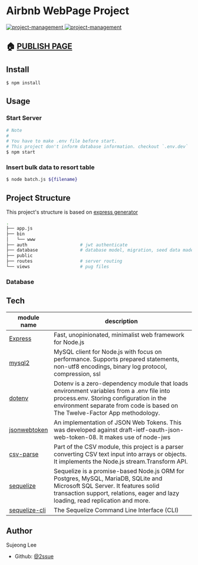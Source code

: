 # Airbnb WebPage Project

<a href="https://github.com/2ssue/membership-airbnb/wiki/API">
    <img alt="project-management" src="https://img.shields.io/badge/api--document-wiki-informational" target="_blank" />
</a>
<a href="https://github.com/2ssue/membership-airbnb/wiki/Database-Structure">
    <img alt="project-management" src="https://img.shields.io/badge/database--document-wiki-blue" target="_blank" />
</a>

## 🏠 [PUBLISH PAGE](http://106.10.46.87:3000)

## Install

```bash
$ npm install
```

## Usage

### Start Server

```bash
# Note
#
# You have to make .env file before start.
# This project don't inform database information. checkout `.env.dev`
$ npm start
```

### Insert bulk data to resort table

```bash
$ node batch.js ${filename}
```

## Project Structure

This project's structure is based on [express generator](https://expressjs.com/ko/starter/generator.html)

```bash
.
├── app.js
├── bin
│   └── www
├── auth                    # jwt authenticate
├── database                # database model, migration, seed data made with sequelize-cli
├── public
├── routes                  # server routing
└── views                   # pug files
```

### Database

## Tech

| module name                                                  | description                                                                                                                                                                                                       |
| ------------------------------------------------------------ | ----------------------------------------------------------------------------------------------------------------------------------------------------------------------------------------------------------------- |
| [Express](https://expressjs.com/)                            | Fast, unopinionated, minimalist web framework for Node.js                                                                                                                                                         |
| [mysql2](https://www.npmjs.com/package/mysql2)               | MySQL client for Node.js with focus on performance. Supports prepared statements, non-utf8 encodings, binary log protocol, compression, ssl                                                                       |
| [dotenv](https://www.npmjs.com/package/dotenv)               | Dotenv is a zero-dependency module that loads environment variables from a .env file into process.env. Storing configuration in the environment separate from code is based on The Twelve-Factor App methodology. |
| [jsonwebtoken](https://www.npmjs.com/package/jsonwebtoken)   | An implementation of JSON Web Tokens. This was developed against draft-ietf-oauth-json-web-token-08. It makes use of node-jws                                                                                     |
| [csv-parse](https://www.npmjs.com/package/csv-parse)         | Part of the CSV module, this project is a parser converting CSV text input into arrays or objects. It implements the Node.js stream.Transform API.                                                                |
| [sequelize](https://www.npmjs.com/package/sequelize)         | Sequelize is a promise-based Node.js ORM for Postgres, MySQL, MariaDB, SQLite and Microsoft SQL Server. It features solid transaction support, relations, eager and lazy loading, read replication and more.      |
| [sequelize-cli](https://www.npmjs.com/package/sequelize-cli) | The Sequelize Command Line Interface (CLI)                                                                                                                                                                        |

## Author

Sujeong Lee

- Github: [@2ssue](https://github.com/2ssue)
